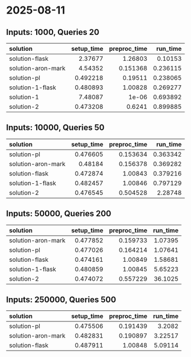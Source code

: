 # 2025-08-11

## Inputs: 1000, Queries 20

| solution           |   setup_time |   preproc_time |   run_time |
|:-------------------|-------------:|---------------:|-----------:|
| solution-flask     |     2.37677  |       1.26803  |   0.10153  |
| solution-aron-mark |     4.54352  |       0.151368 |   0.236115 |
| solution-pl        |     0.492218 |       0.19511  |   0.238065 |
| solution-1-flask   |     0.480893 |       1.00828  |   0.269277 |
| solution-1         |     7.48087  |       1e-06    |   0.693892 |
| solution-2         |     0.473208 |       0.6241   |   0.899885 |

## Inputs: 10000, Queries 50

| solution           |   setup_time |   preproc_time |   run_time |
|:-------------------|-------------:|---------------:|-----------:|
| solution-pl        |     0.476605 |       0.153634 |   0.363342 |
| solution-aron-mark |     0.48184  |       0.156378 |   0.369282 |
| solution-flask     |     0.472874 |       1.00843  |   0.379216 |
| solution-1-flask   |     0.482457 |       1.00846  |   0.797129 |
| solution-2         |     0.476545 |       0.504528 |   2.28748  |

## Inputs: 50000, Queries 200

| solution           |   setup_time |   preproc_time |   run_time |
|:-------------------|-------------:|---------------:|-----------:|
| solution-aron-mark |     0.477852 |       0.159733 |    1.07395 |
| solution-pl        |     0.477026 |       0.164214 |    1.07641 |
| solution-flask     |     0.474161 |       1.00849  |    1.58681 |
| solution-1-flask   |     0.480859 |       1.00845  |    5.65223 |
| solution-2         |     0.474072 |       0.557229 |   36.1025  |

## Inputs: 250000, Queries 500

| solution           |   setup_time |   preproc_time |   run_time |
|:-------------------|-------------:|---------------:|-----------:|
| solution-pl        |     0.475506 |       0.191439 |    3.2082  |
| solution-aron-mark |     0.482831 |       0.190897 |    3.22517 |
| solution-flask     |     0.487911 |       1.00848  |    5.09114 |
